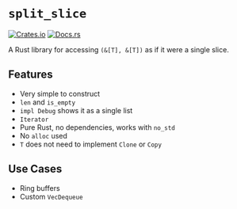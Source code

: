 # `split_slice`
[![Crates.io](https://img.shields.io/crates/v/split_slice.svg)](https://crates.io/crates/split_slice)
[![Docs.rs](https://img.shields.io/docsrs/split_slice)](https://docs.rs/split_slice)

A Rust library for accessing `(&[T], &[T])` as if it were a single slice.

## Features
- Very simple to construct
- `len` and `is_empty`
- `impl Debug` shows it as a single list
- `Iterator`
- Pure Rust, no dependencies, works with `no_std`
- No `alloc` used
- `T` does not need to implement `Clone` or `Copy`

## Use Cases
- Ring buffers
- Custom `VecDequeue`
